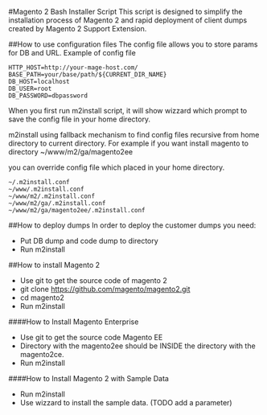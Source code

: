 #Magento 2 Bash Installer Script
This script is designed to simplify the installation process of Magento 2 and rapid deployment of client dumps created by Magento 2 Support Extension.

##How to use configuration files
The config file allows you to store params for DB and URL.
Example of config file
```
HTTP_HOST=http://your-mage-host.com/
BASE_PATH=your/base/path/${CURRENT_DIR_NAME}
DB_HOST=localhost
DB_USER=root
DB_PASSWORD=dbpassword
```

When you first run m2install script, it will show wizzard which prompt to save the config file in your home directory.

m2install using fallback mechanism to find config files recursive from home directory to current directory.
For example if you want install magento to directory 
~/www/m2/ga/magento2ee

you can override config file which placed in your home directory.
```
~/.m2install.conf
~/www/.m2install.conf
~/www/m2/.m2install.conf
~/www/m2/ga/.m2install.conf
~/www/m2/ga/magento2ee/.m2install.conf
```
##How to deploy dumps
In order to deploy the customer dumps you need:
 
 * Put DB dump and code dump to directory
 * Run m2install

##How to install Magento 2
 * Use git to get the source code of magento 2
 * git clone https://github.com/magento/magento2.git
 * cd magento2
 * Run m2install

####How to Install Magento Enterprise
 * Use git to get the source code Magento EE
 * Directory with the magento2ee should be INSIDE the directory with the magento2ce.
 * Run m2install

####How to Install Magento 2 with Sample Data
 * Run m2install
 * Use wizzard to install the sample data. (TODO add a parameter)


